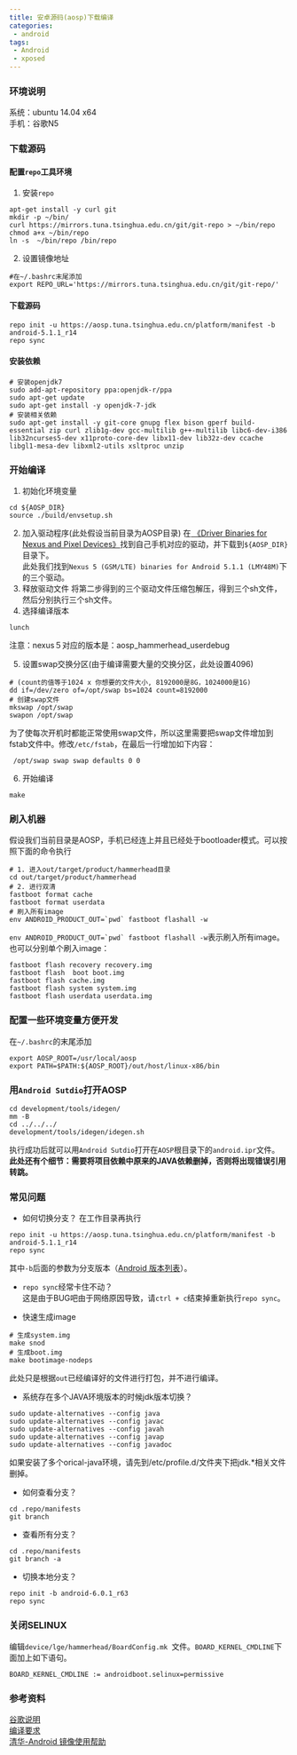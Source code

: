 ```yaml
---
title: 安卓源码(aosp)下载编译
categories:
 - android
tags:
 - Android
 - xposed
---
```


### 环境说明
系统：ubuntu 14.04 x64  
手机：谷歌N5

### 下载源码
#### 配置`repo`工具环境
1. 安装`repo`
```
apt-get install -y curl git
mkdir -p ~/bin/
curl https://mirrors.tuna.tsinghua.edu.cn/git/git-repo > ~/bin/repo
chmod a+x ~/bin/repo
ln -s  ~/bin/repo /bin/repo
```
2. 设置镜像地址
```
#在~/.bashrc末尾添加
export REPO_URL='https://mirrors.tuna.tsinghua.edu.cn/git/git-repo/'
```

#### 下载源码
```
repo init -u https://aosp.tuna.tsinghua.edu.cn/platform/manifest -b android-5.1.1_r14
repo sync
```

#### 安装依赖
```
# 安装openjdk7
sudo add-apt-repository ppa:openjdk-r/ppa
sudo apt-get update
sudo apt-get install -y openjdk-7-jdk
# 安装相关依赖
sudo apt-get install -y git-core gnupg flex bison gperf build-essential zip curl zlib1g-dev gcc-multilib g++-multilib libc6-dev-i386 lib32ncurses5-dev x11proto-core-dev libx11-dev lib32z-dev ccache libgl1-mesa-dev libxml2-utils xsltproc unzip
```

### 开始编译
1. 初始化环境变量
```
cd ${AOSP_DIR}
source ./build/envsetup.sh
```
2. 加入驱动程序(此处假设当前目录为AOSP目录)
在[
《Driver Binaries for Nexus and Pixel Devices》](https://developers.google.com/android/drivers)找到自己手机对应的驱动，并下载到`${AOSP_DIR}`目录下。  
此处我们找到`Nexus 5 (GSM/LTE) binaries for Android 5.1.1 (LMY48M)`下的三个驱动。
3. 释放驱动文件
将第二步得到的三个驱动文件压缩包解压，得到三个sh文件，然后分别执行三个sh文件。
4. 选择编译版本
```
lunch
```
注意：nexus５对应的版本是：aosp_hammerhead_userdebug

5. 设置swap交换分区(由于编译需要大量的交换分区，此处设置4096)
```
# (count的值等于1024 x 你想要的文件大小, 8192000是8G，1024000是1G)
dd if=/dev/zero of=/opt/swap bs=1024 count=8192000
# 创建swap文件
mkswap /opt/swap
swapon /opt/swap
```
为了使每次开机时都能正常使用swap文件，所以这里需要把swap文件增加到fstab文件中。修改`/etc/fstab`，在最后一行增加如下内容：
```
 /opt/swap swap swap defaults 0 0
```
6. 开始编译
```
make
```

### 刷入机器
假设我们当前目录是AOSP，手机已经连上并且已经处于bootloader模式。可以按照下面的命令执行
```
# 1. 进入out/target/product/hammerhead目录
cd out/target/product/hammerhead
# 2. 进行双清
fastboot format cache
fastboot format userdata
# 刷入所有image
env ANDROID_PRODUCT_OUT=`pwd` fastboot flashall -w
```
``env ANDROID_PRODUCT_OUT=`pwd` fastboot flashall -w``表示刷入所有image。也可以分别单个刷入image：
```
fastboot flash recovery recovery.img
fastboot flash  boot boot.img
fastboot flash cache.img
fastboot flash system system.img
fastboot flash userdata userdata.img
```

### 配置一些环境变量方便开发
在`~/.bashrc`的末尾添加
```
export AOSP_ROOT=/usr/local/aosp
export PATH=$PATH:${AOSP_ROOT}/out/host/linux-x86/bin
```
### 用`Android Sutdio`打开AOSP

```
cd development/tools/idegen/
mm -B
cd ../../../
development/tools/idegen/idegen.sh
```
执行成功后就可以用`Android Sutdio`打开在`AOSP`根目录下的`android.ipr`文件。  
**此处还有个细节：需要将项目依赖中原来的JAVA依赖删掉，否则将出现错误引用转跳。**

### 常见问题

* 如何切换分支？
在工作目录再执行
```
repo init -u https://aosp.tuna.tsinghua.edu.cn/platform/manifest -b android-5.1.1_r14
repo sync
```
其中`-b`后面的参数为分支版本（[Android 版本列表](https://source.android.com/source/build-numbers#source-code-tags-and-builds)）。

* `repo sync`经常卡住不动？  
这是由于BUG吧由于网络原因导致，请`ctrl + c`结束掉重新执行`repo sync`。

* 快速生成image
```
# 生成system.img
make snod
# 生成boot.img
make bootimage-nodeps
```
此处只是根据`out`已经编译好的文件进行打包，并不进行编译。

* 系统存在多个JAVA环境版本的时候jdk版本切换？
```
sudo update-alternatives --config java
sudo update-alternatives --config javac
sudo update-alternatives --config javah
sudo update-alternatives --config javap
sudo update-alternatives --config javadoc
```
如果安装了多个orical-java环境，请先到/etc/profile.d/文件夹下把jdk.\*相关文件删掉。

* 如何查看分支？
```
cd .repo/manifests
git branch
```

* 查看所有分支？
```
cd .repo/manifests
git branch -a
```

* 切换本地分支？
```
repo init -b android-6.0.1_r63
repo sync
```

### 关闭SELINUX
编辑`device/lge/hammerhead/BoardConfig.mk `文件。`BOARD_KERNEL_CMDLINE`下面加上如下语句。

```
BOARD_KERNEL_CMDLINE := androidboot.selinux=permissive
```


### 参考资料
[谷歌说明](https://source.android.com/setup/initializing)  
[编译要求](https://source.android.com/source/requirements)  
[清华-Android 镜像使用帮助](https://mirrors.tuna.tsinghua.edu.cn/help/AOSP/)
